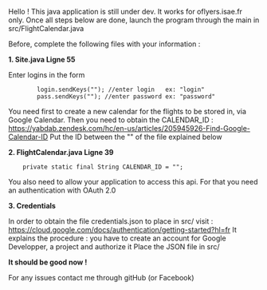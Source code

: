 Hello ! This java application is still under dev.
It works for oflyers.isae.fr only.
Once all steps below are done, launch the program through the main in src/FlightCalendar.java

Before, complete the following files with your information :

**1. Site.java Ligne 55**

Enter logins in the form
            
	    	login.sendKeys(""); //enter login   ex: "login"
            pass.sendKeys(""); //enter password ex: "password"
	
You need first to create a new calendar for the flights to be stored in, via Google Calendar.
Then you need to obtain the CALENDAR_ID : https://yabdab.zendesk.com/hc/en-us/articles/205945926-Find-Google-Calendar-ID
Put the ID between the "" of the file explained below

**2. FlightCalendar.java Ligne 39**

		private static final String CALENDAR_ID = "";

You also need to allow your application to access this api. For that you need an authentication with OAuth 2.0

**3. Credentials**

In order to obtain the file credentials.json to place in src/ visit : https://cloud.google.com/docs/authentication/getting-started?hl=fr
It explains the procedure : you have to create an account for Google Developper, a project and authorize it
Place the JSON file in src/

**It should be good now !**

For any issues contact me through gitHub (or Facebook)
